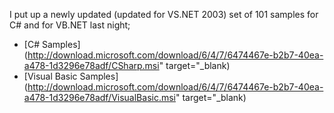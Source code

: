 I put up a newly updated (updated for VS.NET 2003) set of 101 samples for C# and for VB.NET last night;

  * [C# Samples](http://download.microsoft.com/download/6/4/7/6474467e-b2b7-40ea-a478-1d3296e78adf/CSharp.msi" target="_blank)
  * [Visual Basic Samples](http://download.microsoft.com/download/6/4/7/6474467e-b2b7-40ea-a478-1d3296e78adf/VisualBasic.msi" target="_blank)